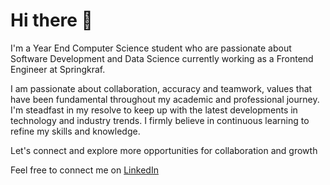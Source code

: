 # Hi there 👋


I'm a Year End Computer Science student who are passionate about Software Development and Data Science currently working as a Frontend Engineer at Springkraf. 

I am passionate about collaboration, accuracy and teamwork, values that have been fundamental throughout my academic and professional journey. I'm steadfast in my resolve to keep up with the latest developments in technology and industry trends. I firmly believe in continuous learning to refine my skills and knowledge.

Let's connect and explore more opportunities for collaboration and growth

Feel free to connect me on [LinkedIn](https://www.linkedin.com/in/felix-winston-35b171208/)




